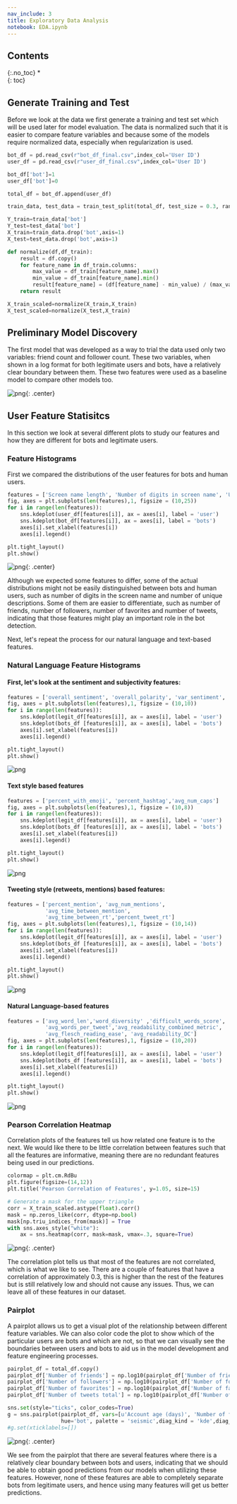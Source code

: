 ```yaml
---
nav_include: 3
title: Exploratory Data Analysis
notebook: EDA.ipynb
---
```


## Contents
{:.no_toc}
*  
{: toc}

## Generate Training and Test 

Before we look at the data we first generate a training and test set which will be used later for model evaluation. The data is normalized such that it is easier to compare feature variables and because some of the models require normalized data, especially when regularization is used.

```python
bot_df = pd.read_csv(r"bot_df_final.csv",index_col='User ID')
user_df = pd.read_csv(r"user_df_final.csv",index_col='User ID')

bot_df['bot']=1
user_df['bot']=0

total_df = bot_df.append(user_df)

train_data, test_data = train_test_split(total_df, test_size = 0.3, random_state=99)

Y_train=train_data['bot']
Y_test=test_data['bot']
X_train=train_data.drop('bot',axis=1)
X_test=test_data.drop('bot',axis=1)

def normalize(df,df_train):
    result = df.copy()
    for feature_name in df_train.columns:
        max_value = df_train[feature_name].max()
        min_value = df_train[feature_name].min()
        result[feature_name] = (df[feature_name] - min_value) / (max_value - min_value)
    return result

X_train_scaled=normalize(X_train,X_train)
X_test_scaled=normalize(X_test,X_train)
```

## Preliminary Model Discovery

The first model that was developed as a way to trial the data used only two variables: friend count and follower count. These two variables, when shown in a log format for both legitimate users and bots, have a relatively clear boundary between them. These two features were used as a baseline model to compare other models too.

![png](img/Boundary.png){: .center}


## User Feature Statisitcs

In this section we look at several different plots to study our features and how they are different for bots and legitimate users.

### Feature Histograms

First we compared the distributions of the user features for bots and human users. 

```python
features = ['Screen name length', 'Number of digits in screen name', 'User name length', 'Account age (days)', 'Number of unique profile descriptions','Default picture (binary)','Number of friends','Number of followers','Number of favorites','Number of tweets per hour', 'Number of tweets total','timing_tweet']
fig, axes = plt.subplots(len(features),1, figsize = (10,25))
for i in range(len(features)):
    sns.kdeplot(user_df[features[i]], ax = axes[i], label = 'user')
    sns.kdeplot(bot_df[features[i]], ax = axes[i], label = 'bots')
    axes[i].set_xlabel(features[i])
    axes[i].legend()

plt.tight_layout()
plt.show()
```


![png](EDA_files/EDA_6_0.png){: .center}

Although we expected some features to differ, some of the actual distributions might not be easily distinguished between bots and human users, such as number of digits in the screen name and number of unique descriptions. Some of them are easier to differentiate, such as number of friends, number of followers, number of favorites and number of tweets, indicating that those features might play an important role in the bot detection.

Next, let's repeat the process for our natural language and text-based features.

### Natural Language Feature Histograms

#### First, let's look at the sentiment and subjectivity features:


```python
features = ['overall_sentiment', 'overall_polarity', 'var_sentiment', 'var_polarity']
fig, axes = plt.subplots(len(features),1, figsize = (10,10))
for i in range(len(features)):
    sns.kdeplot(legit_df[features[i]], ax = axes[i], label = 'user')
    sns.kdeplot(bots_df [features[i]], ax = axes[i], label = 'bots')
    axes[i].set_xlabel(features[i])
    axes[i].legend()

plt.tight_layout()
plt.show()
```


![png](EDA_files/Twitter_data_datascrape_23_0.png)


#### Text style based features


```python
features = ['percent_with_emoji', 'percent_hashtag','avg_num_caps']
fig, axes = plt.subplots(len(features),1, figsize = (10,8))
for i in range(len(features)):
    sns.kdeplot(legit_df[features[i]], ax = axes[i], label = 'user')
    sns.kdeplot(bots_df [features[i]], ax = axes[i], label = 'bots')
    axes[i].set_xlabel(features[i])
    axes[i].legend()

plt.tight_layout()
plt.show()
```


![png](EDA_files/Twitter_data_datascrape_25_0.png)


#### Tweeting style (retweets, mentions) based features:


```python
features = ['percent_mention', 'avg_num_mentions',
            'avg_time_between_mention',  
            'avg_time_between_rt','percent_tweet_rt']
fig, axes = plt.subplots(len(features),1, figsize = (10,14))
for i in range(len(features)):
    sns.kdeplot(legit_df[features[i]], ax = axes[i], label = 'user')
    sns.kdeplot(bots_df [features[i]], ax = axes[i], label = 'bots')
    axes[i].set_xlabel(features[i])
    axes[i].legend()

plt.tight_layout()
plt.show()

```


![png](EDA_files/Twitter_data_datascrape_27_0.png)


#### Natural Language-based features


```python
features = ['avg_word_len','word_diversity' ,'difficult_words_score', 
            'avg_words_per_tweet','avg_readability_combined_metric',  
            'avg_flesch_reading_ease', 'avg_readability_DC']
fig, axes = plt.subplots(len(features),1, figsize = (10,20))
for i in range(len(features)):
    sns.kdeplot(legit_df[features[i]], ax = axes[i], label = 'user')
    sns.kdeplot(bots_df [features[i]], ax = axes[i], label = 'bots')
    axes[i].set_xlabel(features[i])
    axes[i].legend()

plt.tight_layout()
plt.show()

```


![png](EDA_files/Twitter_data_datascrape_29_0.png)

### Pearson Correlation Heatmap

Correlation plots of the features tell us how related one feature is to the next. We would like there to be little correlation between features such that all the features are informative, meaning there are no redundant features being used in our predictions.

```python
colormap = plt.cm.RdBu
plt.figure(figsize=(14,12))
plt.title('Pearson Correlation of Features', y=1.05, size=15)

# Generate a mask for the upper triangle
corr = X_train_scaled.astype(float).corr()
mask = np.zeros_like(corr, dtype=np.bool)
mask[np.triu_indices_from(mask)] = True
with sns.axes_style("white"):
    ax = sns.heatmap(corr, mask=mask, vmax=.3, square=True)
```

![png](EDA_files/EDA_7_0.png){: .center}

The correlation plot tells us that most of the features are not correlated, which is what we like to see. There are a couple of features that have a correlation of approximately 0.3, this is higher than the rest of the features but is still relatively low and should not cause any issues. Thus, we can leave all of these features in our dataset.

### Pairplot

A pairplot allows us to get a visual plot of the relationship between different feature variables. We can also color code the plot to show which of the particular users are bots and which are not, so that we can visually see the boundaries between users and bots to aid us in the model development and feature engineering processes.

```python
pairplot_df = total_df.copy()
pairplot_df['Number of friends'] = np.log10(pairplot_df['Number of friends'])
pairplot_df['Number of followers'] = np.log10(pairplot_df['Number of followers'])
pairplot_df['Number of favorites'] = np.log10(pairplot_df['Number of favorites'])
pairplot_df['Number of tweets total'] = np.log10(pairplot_df['Number of tweets total'])

sns.set(style="ticks", color_codes=True)
g = sns.pairplot(pairplot_df, vars=[u'Account age (days)', 'Number of friends', u'Number of followers', u'Number of favorites', u'Number of tweets total', u'timing_tweet'],
                 hue='bot', palette = 'seismic',diag_kind = 'kde',diag_kws=dict(shade=True),plot_kws=dict(s=10))
#g.set(xticklabels=[])
```


![png](EDA_files/EDA_8_0.png){: .center}

We see from the pairplot that there are several features where there is a relatively clear boundary between bots and users, indicating that we should be able to obtain good predictions from our models when utilizing these features. However, none of these features are able to completely separate bots from legitimate users, and hence using many features will get us better predictions. 


